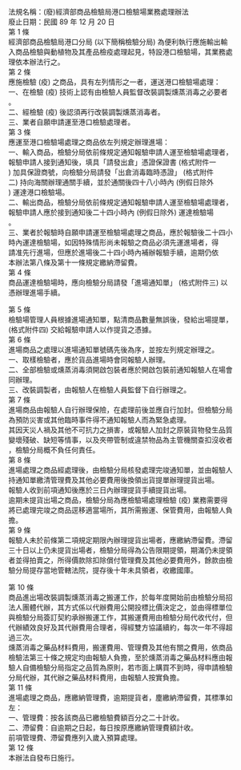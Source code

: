 法規名稱：(廢)經濟部商品檢驗局港口檢驗場業務處理辦法  
廢止日期：民國 89 年 12 月 20 日  
第 1 條  
經濟部商品檢驗局港口分局 (以下簡稱檢驗分局) 為便利執行應施輸出輸  
入商品檢驗與動植物及其產品檢疫處理起見，特設港口檢驗場，其業務處  
理依本辦法行之。  
第 2 條  
應施檢驗 (疫) 之商品，具有左列情形之一者，運送港口檢驗場處理：  
一、在檢驗 (疫) 技術上認有由檢驗人員監督改裝調製燻蒸消毒之必要者  
。  
二、經檢驗 (疫) 後認須再行改裝調製燻蒸消毒者。  
三、業者自願申請運至港口檢驗處理者。  
第 3 條  
應運至港口檢驗場處理之商品依左列規定辦理進場：  
一、輸入商品，檢驗分局依前條規定通知報驗申請人運至檢驗場處理者，  
報驗申請人接到通知後，填具「請發出倉」憑證保證書 (格式附件一  
) 加具保證商號，向檢驗分局請發「出倉消毒臨時憑證」 (格式附件  
二) 持向海關辦理通關手續，並於通關後四十八小時內 (例假日除外  
) 運達港口檢驗場。  
二、輸出商品，檢驗分局依前條規定通知報驗申請人運至檢驗場處理者，  
報驗申請人應於接到通知後二十四小時內 (例假日除外) 運達檢驗場  
。  
三、業者於報驗時自願申請運至檢驗場處理之商品，應於報驗後二十四小  
時內運達檢驗場，如因特殊情形尚未報驗之商品必須先運進場者，得  
請准先行進場，但應於進場後二十四小時內補辦報驗手續，逾期仍依  
本辦法第八條及第十一條規定繳納滯留費。  
第 4 條  
商品運達檢驗場時，應向檢驗分局請發「進場通知單」 (格式附件三) 以  
憑辦理進場手續。  


第 5 條  
檢驗場管理人員根據進場通知單，點清商品數量無誤後，發給出場提單，  
(格式附件四) 交給報驗申請人以作提貨之憑據。  
第 6 條  
進場商品之處理以進場通知單號碼先後為序，並按左列規定辦理之。  
一、取樣檢驗者，應於貨品進場時會同報驗人辦理。  
二、全部檢驗或燻蒸消毒須開啟包裝者應於開啟包裝前通知報驗人在場會  
同辦理。  
三、改裝調製者，由報驗人在檢驗人員監督下自行辦理之。  
第 7 條  
進場商品由報驗人自行辦理保險，在處理前後並應自行加封。但檢驗分局  
為預防災害或其他臨時事件得不通知報驗人而為緊急處理。  
其因天災人禍及其他不可抗力之損害，或報驗人加封之原裝貨物發生品質  
變壞殘破、缺短等情事，以及夾帶管制或違禁物品為主管機關查扣沒收者  
，檢驗分局概不負任何責任。  
第 8 條  
進場處理之商品經處理後，由檢驗分局核發處理完竣通知單，並由報驗人  
持通知單繳清管理費及其他必要費用後換領出貨提單辦理提貨出場。  
報驗人收到前項通知後應於三日內辦理提貨手續提貨出場。  
逾期未提貨出場之商品，檢驗分局為應檢驗場處理檢驗 (疫) 業務需要得  
將已處理完竣之商品逕移適當場所，其所需搬運、保管費用，由報驗人負  
擔。  
第 9 條  
報驗人未於前條第二項規定期限內辦理提貨出場者，應繳納滯留費。滯留  
三十日以上仍未提貨出場者，檢驗分局得為公告限期提領，期滿仍未提領  
者並得拍賣之，所得價款除扣除償付管理費及其他必要費用外，餘款由檢  
驗分局提存當地管轄法院，提存後十年未具領者，收繳國庫。  


第 10 條  
商品進出場改裝調製燻蒸消毒之搬運工作，於每年度開始前由檢驗分局招  
法人團體代辦，其方式係以代辦費用公開投標比價決定之，並由得標單位  
與檢驗分局簽訂契約承辦搬運工作，其搬運費用由檢驗分局代收代付，但  
代辦績效良好及其代辦費用合理者，得經雙方協議續約，每次一年不得超  
過三次。  
燻蒸消毒之藥品材料費用，搬運費用、管理費及其他有關之費用，依商品  
檢驗法第三十條之規定均由報驗人負擔，至於燻蒸消毒之藥品材料應由報  
驗人自備檢驗分局指定之品質為原則，若市面上購買不到時，得申請檢驗  
分局代辦，其代辦之藥品材料費用，由報驗人按實負擔。  
第 11 條  
進場處理之商品，應繳納管理費，逾期提貨者，塵繳納滯留費，其標準如  
左：  
一、管理費：按各該商品已繳檢驗費額百分之二十計收。  
二、滯留費：自逾期之日起，每日按原應繳納管理費額計收。  
前項管理費、滯留費應列入歲入預算處理。  
第 12 條  
本辦法自發布日施行。  


